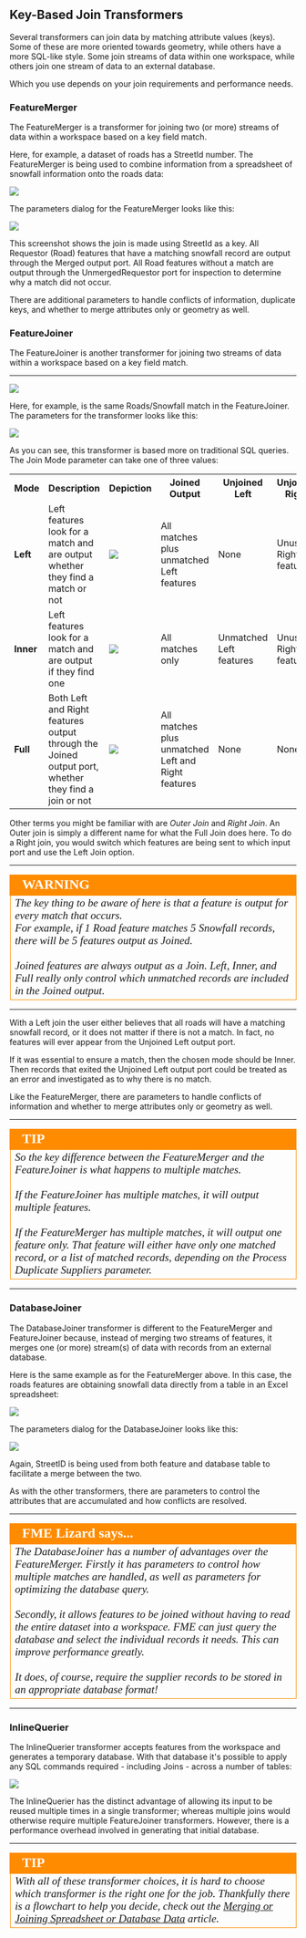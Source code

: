 ## Key-Based Join Transformers ##
Several transformers can join data by matching attribute values (keys). Some of these are more oriented towards geometry, while others have a more SQL-like style. Some join streams of data within one workspace, while others join one stream of data to an external database.

Which you use depends on your join requirements and performance needs.


### FeatureMerger ###
The FeatureMerger is a transformer for joining two (or more) streams of data within a workspace based on a key field match.

Here, for example, a dataset of roads has a StreetId number. The FeatureMerger is being used to combine information from a spreadsheet of snowfall information onto the roads data:

![](./Images/Img4.059.FeatureMergerOnCanvas.png)



The parameters dialog for the FeatureMerger looks like this:

![](./Images/Img4.0660.FeatureMergerDialog.png)

This screenshot shows the join is made using StreetId as a key. All Requestor (Road) features that have a matching snowfall record are output through the Merged output port. All Road features without a match are output through the UnmergedRequestor port for inspection to determine why a match did not occur.

There are additional parameters to handle conflicts of information, duplicate keys, and whether to merge attributes only or geometry as well.


### FeatureJoiner ###
The FeatureJoiner is another transformer for joining two streams of data within a workspace based on a key field match.

---

![](./Images/Img4.061.FeatureJoinerOnCanvas.png)

Here, for example, is the same Roads/Snowfall match in the FeatureJoiner. The parameters for the transformer looks like this:

![](./Images/Img4.062.FeatureJoinerDialog.png)

As you can see, this transformer is based more on traditional SQL queries. The Join Mode parameter can take one of three values:


<table>
<tr><th>Mode</th><th>Description</th><th>Depiction</th><th>Joined Output</th><th>Unjoined Left</th><th>Unjoined Right</th></tr>
<tr>
<td style="font-weight:bold">Left</td><td>Left features look for a match and are output whether they find a match or not</td><td><img src="./Images/Img4.063.JoinDiagramLeft.png"></td><td>All matches plus unmatched Left features</td><td>None</td><td>Unused Right features</td>
</tr>
<tr>
<td style="font-weight:bold">Inner</td><td>Left features look for a match and are output if they find one</td><td><img src="./Images/Img4.064.JoinDiagramInner.png"></td><td>All matches only</td><td>Unmatched Left features</td><td>Unused Right features</td>
</tr>
<tr>
<td style="font-weight:bold">Full</td><td>Both Left and Right features output through the Joined output port, whether they find a join or not</td><td><img src="./Images/Img4.065.JoinDiagramFull.png"></td><td>All matches plus unmatched Left and Right features</td><td>None</td><td>None</td>
</tr>
</table>

Other terms you might be familiar with are *Outer Join* and *Right Join*. An Outer join is simply a different name for what the Full Join does here. To do a Right join, you would switch which features are being sent to which input port and use the Left Join option.

---

<!--Warning Section-->

<table style="border-spacing: 0px">
<tr>
<td style="vertical-align:middle;background-color:darkorange;border: 2px solid darkorange">
<i class="fa fa-exclamation-triangle fa-lg fa-pull-left fa-fw" style="color:white;padding-right: 12px;vertical-align:text-top"></i>
<span style="color:white;font-size:x-large;font-weight: bold;font-family:serif">WARNING</span>
</td>
</tr>

<tr>
<td style="border: 1px solid darkorange">
<span style="font-family:serif; font-style:italic; font-size:larger">
The key thing to be aware of here is that a feature is output for every match that occurs.
<br>For example, if 1 Road feature matches 5 Snowfall records, there will be 5 features output as Joined.
<br><br>Joined features are always output as a Join. Left, Inner, and Full really only control which unmatched records are included in the Joined output.
</span>
</td>
</tr>
</table>

---

With a Left join the user either believes that all roads will have a matching snowfall record, or it does not matter if there is not a match. In fact, no features will ever appear from the Unjoined Left output port.

If it was essential to ensure a match, then the chosen mode should be Inner. Then records that exited the Unjoined Left output port could be treated as an error and investigated as to why there is no match.

Like the FeatureMerger, there are parameters to handle conflicts of information and whether to merge attributes only or geometry as well.

---

<!--Tip Section-->

<table style="border-spacing: 0px">
<tr>
<td style="vertical-align:middle;background-color:darkorange;border: 2px solid darkorange">
<i class="fa fa-info-circle fa-lg fa-pull-left fa-fw" style="color:white;padding-right: 12px;vertical-align:text-top"></i>
<span style="color:white;font-size:x-large;font-weight: bold;font-family:serif">TIP</span>
</td>
</tr>

<tr>
<td style="border: 1px solid darkorange">
<span style="font-family:serif; font-style:italic; font-size:larger">
So the key difference between the FeatureMerger and the FeatureJoiner is what happens to multiple matches.
<br><br>If the FeatureJoiner has multiple matches, it will output multiple features.
<br><br>If the FeatureMerger has multiple matches, it will output one feature only. That feature will either have only one matched record, or a list of matched records, depending on the Process Duplicate Suppliers parameter.
</span>
</td>
</tr>
</table>

---

### DatabaseJoiner ###
The DatabaseJoiner transformer is different to the FeatureMerger and FeatureJoiner because, instead of merging two streams of features, it merges one (or more) stream(s) of data with records from an external database.

Here is the same example as for the FeatureMerger above. In this case, the roads features are obtaining snowfall data directly from a table in an Excel spreadsheet:

![](./Images/Img4.066.DatabaseJoinerOnCanvas.png)

The parameters dialog for the DatabaseJoiner looks like this:

![](./Images/Img4.067.DatabaseJoinerDialog.png)

Again, StreetID is being used from both feature and database table to facilitate a merge between the two.

As with the other transformers, there are parameters to control the attributes that are accumulated and how conflicts are resolved.

---

<!--Person X Says Section-->

<table style="border-spacing: 0px">
<tr>
<td style="vertical-align:middle;background-color:darkorange;border: 2px solid darkorange">
<i class="fa fa-quote-left fa-lg fa-pull-left fa-fw" style="color:white;padding-right: 12px;vertical-align:text-top"></i>
<span style="color:white;font-size:x-large;font-weight: bold;font-family:serif">FME Lizard says...</span>
</td>
</tr>

<tr>
<td style="border: 1px solid darkorange">
<span style="font-family:serif; font-style:italic; font-size:larger">
The DatabaseJoiner has a number of advantages over the FeatureMerger. Firstly it has parameters to control how multiple matches are handled, as well as parameters for optimizing the database query.
<br><br>Secondly, it allows features to be joined without having to read the entire dataset into a workspace. FME can just query the database and select the individual records it needs. This can improve performance greatly.
<br><br>It does, of course, require the supplier records to be stored in an appropriate database format!
</span>
</td>
</tr>
</table>

---

### InlineQuerier ###

The InlineQuerier transformer accepts features from the workspace and generates a temporary database. With that database it's possible to apply any SQL commands required - including Joins - across a number of tables:

![](./Images/Img4.068.InlineQuerier.png)

The InlineQuerier has the distinct advantage of allowing its input to be reused multiple times in a single transformer; whereas multiple joins would otherwise require multiple FeatureJoiner transformers. However, there is a performance overhead involved in generating that initial database.

---

<!--Tip Section-->

<table style="border-spacing: 0px">
<tr>
<td style="vertical-align:middle;background-color:darkorange;border: 2px solid darkorange">
<i class="fa fa-info-circle fa-lg fa-pull-left fa-fw" style="color:white;padding-right: 12px;vertical-align:text-top"></i>
<span style="color:white;font-size:x-large;font-weight: bold;font-family:serif">TIP</span>
</td>
</tr>

<tr>
<td style="border: 1px solid darkorange">
<span style="font-family:serif; font-style:italic; font-size:larger">
With all of these transformer choices, it is hard to choose which transformer is the right one for the job. Thankfully there is a flowchart to help you decide, check out the <a href="https://knowledge.safe.com/articles/34619/working-with-database-transformers-1.html">Merging or Joining Spreadsheet or Database Data</a> article.

</span>
</td>
</tr>
</table>
